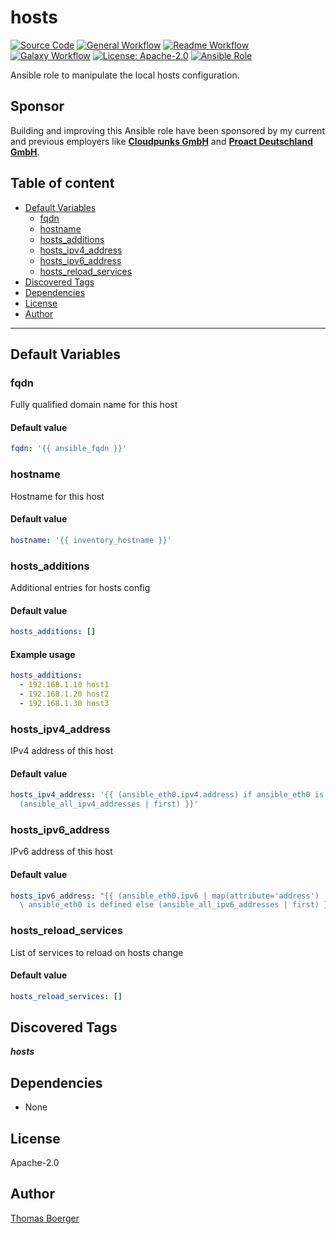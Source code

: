 # hosts

[![Source Code](https://img.shields.io/badge/github-source%20code-blue?logo=github&logoColor=white)](https://github.com/rolehippie/hosts) [![General Workflow](https://github.com/rolehippie/hosts/actions/workflows/general.yml/badge.svg)](https://github.com/rolehippie/hosts/actions/workflows/general.yml) [![Readme Workflow](https://github.com/rolehippie/hosts/actions/workflows/readme.yml/badge.svg)](https://github.com/rolehippie/hosts/actions/workflows/readme.yml) [![Galaxy Workflow](https://github.com/rolehippie/hosts/actions/workflows/galaxy.yml/badge.svg)](https://github.com/rolehippie/hosts/actions/workflows/galaxy.yml) [![License: Apache-2.0](https://img.shields.io/github/license/rolehippie/hosts)](https://github.com/rolehippie/hosts/blob/master/LICENSE) [![Ansible Role](https://img.shields.io/ansible/role/51427)](https://galaxy.ansible.com/rolehippie/hosts)

Ansible role to manipulate the local hosts configuration.

## Sponsor

Building and improving this Ansible role have been sponsored by my current and previous employers like **[Cloudpunks GmbH](https://cloudpunks.de)** and **[Proact Deutschland GmbH](https://www.proact.eu)**.

## Table of content

- [Default Variables](#default-variables)
  - [fqdn](#fqdn)
  - [hostname](#hostname)
  - [hosts_additions](#hosts_additions)
  - [hosts_ipv4_address](#hosts_ipv4_address)
  - [hosts_ipv6_address](#hosts_ipv6_address)
  - [hosts_reload_services](#hosts_reload_services)
- [Discovered Tags](#discovered-tags)
- [Dependencies](#dependencies)
- [License](#license)
- [Author](#author)

---

## Default Variables

### fqdn

Fully qualified domain name for this host

#### Default value

```YAML
fqdn: '{{ ansible_fqdn }}'
```

### hostname

Hostname for this host

#### Default value

```YAML
hostname: '{{ inventory_hostname }}'
```

### hosts_additions

Additional entries for hosts config

#### Default value

```YAML
hosts_additions: []
```

#### Example usage

```YAML
hosts_additions:
  - 192.168.1.10 host1
  - 192.168.1.20 host2
  - 192.168.1.30 host3
```

### hosts_ipv4_address

IPv4 address of this host

#### Default value

```YAML
hosts_ipv4_address: '{{ (ansible_eth0.ipv4.address) if ansible_eth0 is defined else
  (ansible_all_ipv4_addresses | first) }}'
```

### hosts_ipv6_address

IPv6 address of this host

#### Default value

```YAML
hosts_ipv6_address: "{{ (ansible_eth0.ipv6 | map(attribute='address') | first) if\
  \ ansible_eth0 is defined else (ansible_all_ipv6_addresses | first) }}"
```

### hosts_reload_services

List of services to reload on hosts change

#### Default value

```YAML
hosts_reload_services: []
```

## Discovered Tags

**_hosts_**


## Dependencies

- None

## License

Apache-2.0

## Author

[Thomas Boerger](https://github.com/tboerger)
